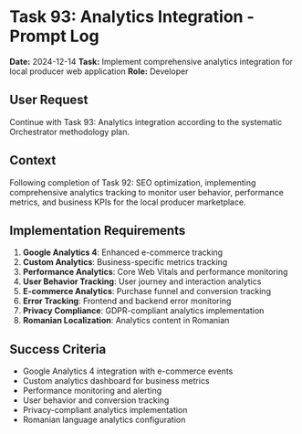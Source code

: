 # Task 93: Analytics Integration - Prompt Log

**Date:** 2024-12-14
**Task:** Implement comprehensive analytics integration for local producer web application
**Role:** Developer

## User Request
Continue with Task 93: Analytics integration according to the systematic Orchestrator methodology plan.

## Context
Following completion of Task 92: SEO optimization, implementing comprehensive analytics tracking to monitor user behavior, performance metrics, and business KPIs for the local producer marketplace.

## Implementation Requirements
1. **Google Analytics 4**: Enhanced e-commerce tracking
2. **Custom Analytics**: Business-specific metrics tracking
3. **Performance Analytics**: Core Web Vitals and performance monitoring
4. **User Behavior Tracking**: User journey and interaction analytics
5. **E-commerce Analytics**: Purchase funnel and conversion tracking
6. **Error Tracking**: Frontend and backend error monitoring
7. **Privacy Compliance**: GDPR-compliant analytics implementation
8. **Romanian Localization**: Analytics content in Romanian

## Success Criteria
- Google Analytics 4 integration with e-commerce events
- Custom analytics dashboard for business metrics
- Performance monitoring and alerting
- User behavior and conversion tracking
- Privacy-compliant analytics implementation
- Romanian language analytics configuration